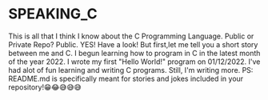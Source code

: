 # SPEAKING_C
This is all that I think I know about the C Programming Language. Public or Private Repo? Public. YES! Have a look!
But first,let me tell you a short story between me and C.
I begun learning how to program in C in the latest month of the year 2022.
I wrote my first "Hello World!" program on 01/12/2022.
I've had alot of fun learning and writing C programs. Still, I'm writing more.
PS: README.md is specifically meant for stories and jokes included in your repository!😁😂😅😅😅
